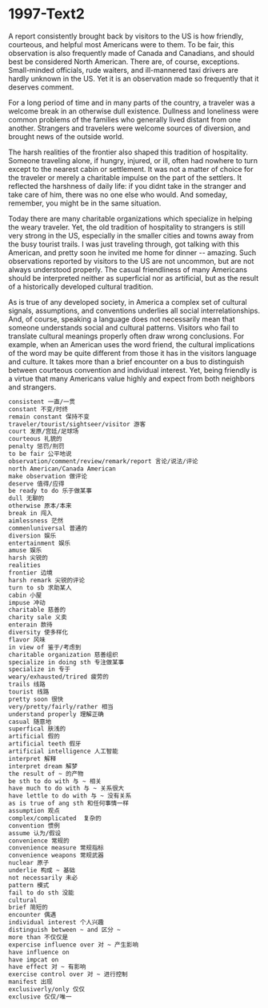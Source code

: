 # 1997-Text2

A report consistently brought back by visitors to the US is how friendly, courteous, and helpful most Americans were to them. To be fair, this observation is also frequently made of Canada and Canadians, and should best be considered North American. There are, of course, exceptions. Small-minded officials, rude waiters, and ill-mannered taxi drivers are hardly unknown in the US. Yet it is an observation made so frequently that it deserves comment.

For a long period of time and in many parts of the country, a traveler was a welcome break in an otherwise dull existence. Dullness and loneliness were common problems of the families who generally lived distant from one another. Strangers and travelers were welcome sources of diversion, and brought news of the outside world.

The harsh realities of the frontier also shaped this tradition of hospitality. Someone traveling alone, if hungry, injured, or ill, often had nowhere to turn except to the nearest cabin or settlement. It was not a matter of choice for the traveler or merely a charitable impulse on the part of the settlers. It reflected the harshness of daily life: if you didnt take in the stranger and take care of him, there was no one else who would. And someday, remember, you might be in the same situation.

Today there are many charitable organizations which specialize in helping the weary traveler. Yet, the old tradition of hospitality to strangers is still very strong in the US, especially in the smaller cities and towns away from the busy tourist trails. I was just traveling through, got talking with this American, and pretty soon he invited me home for dinner -- amazing. Such observations reported by visitors to the US are not uncommon, but are not always understood properly. The casual friendliness of many Americans should be interpreted neither as superficial nor as artificial, but as the result of a historically developed cultural tradition.

As is true of any developed society, in America a complex set of cultural signals, assumptions, and conventions underlies all social interrelationships. And, of course, speaking a language does not necessarily mean that someone understands social and cultural patterns. Visitors who fail to translate cultural meanings properly often draw wrong conclusions. For example, when an American uses the word friend, the cultural implications of the word may be quite different from those it has in the visitors language and culture. It takes more than a brief encounter on a bus to distinguish between courteous convention and individual interest. Yet, being friendly is a virtue that many Americans value highly and expect from both neighbors and strangers.

```txt
consistent 一直/一贯
constant 不变/时终
remain constant 保持不变
traveler/tourist/sightseer/visitor 游客
court 发原/宫廷/足球场
courteous 礼貌的
penalty 惩罚/刑罚
to be fair 公平地说
observation/comment/review/remark/report 言论/说法/评论
north American/Canada American
make observation 做评论
deserve 值得/应得
be ready to do 乐于做某事
dull 无聊的
otherwise 原本/本来
break in 闯入
aimlessness 茫然
commenluniversal 普通的
diversion 娱乐
entertainment 娱乐
amuse 娱乐
harsh 尖锐的
realities
frontier 边境
harsh remark 尖锐的评论
turn to sb 求助某人
cabin 小屋
impuse 冲动
charitable 慈善的
charity sale 义卖
enterain 款待
diversity 使多样化
flavor 风味
in view of 鉴于/考虑到
charitable organization 慈善组织
specialize in doing sth 专注做某事
specialize in 专于
weary/exhausted/trired 疲劳的
trails 线路
tourist 线路
pretty soon 很快
very/pretty/fairly/rather 相当
understand properly 理解正确
casual 随意地
superfical 肤浅的
artificial 假的
artificial teeth 假牙
artificial intelligence 人工智能
interpret 解释
interpret dream 解梦
the result of ~ 的产物
be sth to do with 与 ~ 相关
have much to do with 与 ~ 关系很大
have lettle to do with 与 ~ 没有关系
as is true of ang sth 和任何事情一样
assumption 观点
complex/complicated  复杂的
convention 惯例
assume 认为/假设
convenience 常规的
convenience measure 常规指标
convenience weapons 常规武器
nuclear 原子
underlie 构成 ~ 基础
not necessarily 未必
pattern 模式
fail to do sth 没能
cultural
brief 简短的
encounter 偶遇
individual interest 个人兴趣
distinguish between ~ and 区分 ~
more than 不仅仅是
expercise influence over 对 ~ 产生影响
have influence on
have impcat on
have effect 对 ~ 有影响
exercise control over 对 ~ 进行控制
manifest 出现
exclusiverly/only 仅仅
exclusive 仅仅/唯一
```
